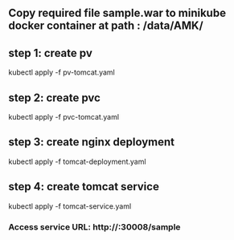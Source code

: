 ## Copy required file sample.war to minikube docker container at path : /data/AMK/
## 
## step 1:  create pv

kubectl apply -f pv-tomcat.yaml

## step 2:  create pvc

kubectl apply -f pvc-tomcat.yaml

## step 3:  create nginx deployment

kubectl apply -f tomcat-deployment.yaml

## step 4:  create tomcat service

kubectl apply -f tomcat-service.yaml

### Access service URL:  http://<MINIO-IP>:30008/sample
